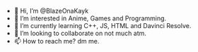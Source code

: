 - 👋 Hi, I’m @BlazeOnaKayk
- 👀 I’m interested in Anime, Games and Programming.
- 🌱 I’m currently learning C++, JS, HTML and Davinci Resolve.
- 💞️ I’m looking to collaborate on not much atm.
- 📫 How to reach me? dm me.

<!---
BlazeOnaKayk/BlazeOnaKayk is a ✨ special ✨ repository because its `README.md` (this file) appears on your GitHub profile.
You can click the Preview link to take a look at your changes.
--->
